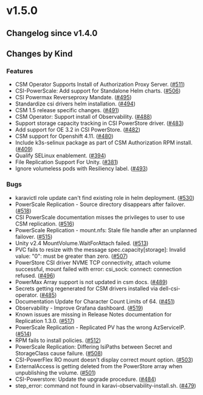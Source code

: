# v1.5.0 

## Changelog since v1.4.0 

## Changes by Kind 

### Features 

- CSM Operator Supports Install of Authorization Proxy Server. ([#511](https://github.com/dell/csm/issues/511))
- CSI-PowerScale: Add support for Standalone Helm charts. ([#506](https://github.com/dell/csm/issues/506))
- CSI Powermax Reverseproxy Mandate. ([#495](https://github.com/dell/csm/issues/495))
- Standardize csi drivers helm installation. ([#494](https://github.com/dell/csm/issues/494))
- CSM 1.5 release specific changes. ([#491](https://github.com/dell/csm/issues/491))
- CSM Operator: Support install of Observability. ([#488](https://github.com/dell/csm/issues/488))
- Support storage capacity tracking in CSI PowerStore driver. ([#483](https://github.com/dell/csm/issues/483))
- Add support for OE 3.2 in CSI PowerStore. ([#482](https://github.com/dell/csm/issues/482))
- CSM support for Openshift 4.11. ([#480](https://github.com/dell/csm/issues/480))
- Include k3s-selinux package as part of CSM Authorization RPM install. ([#409](https://github.com/dell/csm/issues/409))
- Qualify SELinux enablement. ([#394](https://github.com/dell/csm/issues/394))
- File Replication Support For Unity. ([#381](https://github.com/dell/csm/issues/381))
- Ignore volumeless pods with Resiliency label. ([#493](https://github.com/dell/csm/issues/493))

### Bugs 

- karavictl role update can't find existing role in helm deployment. ([#530](https://github.com/dell/csm/issues/530))
- PowerScale Replication - Source directory disappears after failover. ([#518](https://github.com/dell/csm/issues/518))
- CSI PowerScale documentation misses the privileges to user to use CSM replication. ([#516](https://github.com/dell/csm/issues/516))
- PowerScale Replication - mount.nfs: Stale file handle after an unplanned failover. ([#515](https://github.com/dell/csm/issues/515))
- Unity v2.4 MountVolume.WaitForAttach failed. ([#513](https://github.com/dell/csm/issues/513))
- PVC fails to resize with the message spec.capacity[storage]: Invalid value: "0": must be greater than zero. ([#507](https://github.com/dell/csm/issues/507))
- PowerStore CSI driver NVME TCP connectivity, attach volume successful, mount failed with error: csi_sock: connect: connection refused. ([#496](https://github.com/dell/csm/issues/496))
- PowerMax Array support is not updated in csm docs. ([#489](https://github.com/dell/csm/issues/489))
- Secrets getting regenerated for CSM drivers installed via dell-csi-operator. ([#485](https://github.com/dell/csm/issues/485))
- Documentation Update for Character Count Limits of 64. ([#451](https://github.com/dell/csm/issues/451))
- Observability - Improve Grafana dashboard. ([#519](https://github.com/dell/csm/issues/519))
- Known issues are missing in Release Notes documentation for Replication 1.3.0. ([#517](https://github.com/dell/csm/issues/517))
- PowerScale Replication - Replicated PV has the wrong AzServiceIP. ([#514](https://github.com/dell/csm/issues/514))
- RPM fails to install policies. ([#512](https://github.com/dell/csm/issues/512))
- PowerScale Replication: Differing IsiPaths between Secret and StorageClass cause failure. ([#508](https://github.com/dell/csm/issues/508))
- CSI-PowerFlex RO mount doesn't display correct mount option. ([#503](https://github.com/dell/csm/issues/503))
- ExternalAccess is getting deleted from the PowerStore array when unpublishing the volume. ([#501](https://github.com/dell/csm/issues/501))
- CSI-Powerstore: Update the upgrade procedure. ([#484](https://github.com/dell/csm/issues/484))
- step_error: command not found in karavi-observability-install.sh. ([#479](https://github.com/dell/csm/issues/479))
